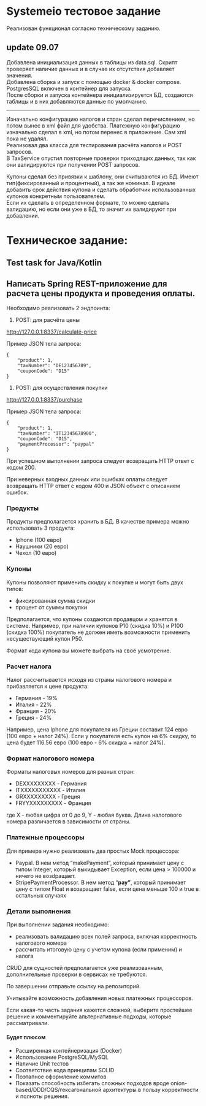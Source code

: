 # Systemeio тестовое задание
Реализован функционал согласно техническому заданию.

## update 09.07
Добавлена инициализация данных в таблицы из data.sql. Скрипт проверяет наличие данных и в случае их отсутствия добавляет значения.    
Добавлена сборка и запуск с помощью docker & docker compose. PostgresSQL включен в контейнер для запуска.    
После сборки и запуска контейнера инициализируется БД, создаются таблицы и в них добавляются данные по умолчанию.    
___    
Изначально конфигурацию налогов и стран сделал перечислением, но потом вынес в xml файл для удобства.
Платежную конфигурацию изначально сделал в xml, но потом перенес в приложение. Сам xml пока не удалял.    
Реализовал два класса для тестирования расчёта налогов и POST запросов.    
В TaxService опустил повторные проверки приходящих данных, так как они валидируются при получении POST запросов.     
    
Купоны сделал без привязки к шаблону, они считываются из БД. Имеют тип(фиксированный и процентный), 
а так же номинал. В идеале добавить срок действия купона и сделать обработчик использованных купонов конкретным пользователем.    
Если их сделать в определенном формате, то можно сделать валидацию, но если они уже в БД, то значит их валидируют при добавлении. 


# Техническое задание:
## Test task for Java/Kotlin

## Написать **Spring** REST-приложение для расчета цены продукта и проведения оплаты.

Необходимо реализовать 2 эндпоинта:

1. POST: для расчёта цены

http://127.0.0.1:8337/calculate-price

Пример JSON тела запроса:

```
{
    "product": 1,
    "taxNumber": "DE123456789",
    "couponCode": "D15"
}

```

1. POST: для осуществления покупки

http://127.0.0.1:8337/purchase

Пример JSON тела запроса:

```
{
    "product": 1,
    "taxNumber": "IT12345678900",
    "couponCode": "D15",
    "paymentProcessor": "paypal"
}

```

При успешном выполнении запроса следует возвращать HTTP ответ с кодом 200.

При неверных входных данных или ошибках оплаты следует возвращать HTTP ответ с кодом 400 и JSON объект с описанием ошибок.

### Продукты

Продукты предполагается хранить в БД. В качестве примера можно использовать 3 продукта:

- Iphone (100 евро)
- Наушники (20 евро)
- Чехол (10 евро)

### Купоны

Купоны позволяют применить скидку к покупке и могут быть двух типов:

- фиксированная сумма скидки
- процент от суммы покупки

Предполагается, что купоны создаются продавцом и хранятся в системе. Например, при наличии купонов P10 (скидка 10%) и P100 (скидка 100%) покупатель не должен иметь возможности применить несуществующий купон P50.

Формат кода купона вы можете выбрать на своё усмотрение.

### Расчет налога

Налог рассчитывается исходя из страны налогового номера и прибавляется к цене продукта:

- Германия - 19%
- Италия - 22%
- Франция - 20%
- Греция - 24%

Например, цена Iphone для покупателя из Греции составит 124 евро (100 евро + налог 24%). Если у покупателя есть купон на 6% скидку, то цена будет 116.56 евро (100 евро - 6% скидка + налог 24%).

### Формат налогового номера

Форматы налоговых номеров для разных стран:

- DEXXXXXXXXX - Германия
- ITXXXXXXXXXXX - Италия
- GRXXXXXXXXX - Греция
- FRYYXXXXXXXXX - Франция

где X - любая цифра от 0 до 9, Y - любая буква. Длина налогового номера различается в зависимости от страны.

### Платежные процессоры

Для примера нужно реализовать два простых Mock процессора:

- Paypal. В нем метод “makePayment”, который принимает цену с типом Integer, который выкидывает Exception, если цена > 100000 и ничего не возdращает.
- StripePaymentProcessor. В нем метод “**pay”**, который принимает цену c типом Float и  возвращает false, если цена меньше 100 и true в остальных случаях

### Детали выполнения

При выполнении задания необходимо:

- реализовать валидацию всех полей запроса, включая корректность налогового номера
- рассчитать итоговую цену с учетом купона (если применим) и налога

CRUD для сущностей предполагается уже реализованным, дополнительные проверки в сервисах не требуются.

По завершении отправьте ссылку на репозиторий.

Учитывайте возможность добавления новых платежных процессоров.

Если какая-то часть задания кажется сложной, выберите простейшее решение и комментируйте альтернативные подходы, которые рассматривали.

#### Будет плюсом

- Расширенная контейнеризация (Docker)
- Использование PostgreSQL/MySQL
- Наличие Unit тестов
- Соответствие кода принципам SOLID
- Поэтапное оформление коммитов
- Показать способность избегать сложных подходов вроде onion-based/DDD/CQS/гексагональной архитектуры в пользу корректности и полноты решения.

